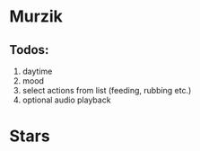 # Murzik

## Todos:
1. daytime
2. mood
3. select actions from list (feeding, rubbing etc.)
4. optional audio playback

# Stars
